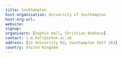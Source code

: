 ```yaml
---
title: Southampton
host-organisation: University of Southampton
host-org-url: 
website:
signup:
organisers: [Sophie Hall, Christian Bokhove]
contact: s.m.hall@soton.ac.uk
address: [12 University Rd, Southampton SO17 1BJ]
country: United Kingdom
---
```


